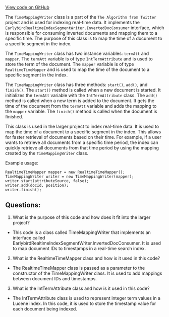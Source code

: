 [View code on GitHub](https://github.com/misbahsy/the-algorithm/src/java/com/twitter/search/earlybird/index/TimeMappingWriter.java)

The `TimeMappingWriter` class is a part of the `The Algorithm from Twitter` project and is used for indexing real-time data. It implements the `EarlybirdRealtimeIndexSegmentWriter.InvertedDocConsumer` interface, which is responsible for consuming inverted documents and mapping them to a specific time. The purpose of this class is to map the time of a document to a specific segment in the index.

The `TimeMappingWriter` class has two instance variables: `termAtt` and `mapper`. The `termAtt` variable is of type `IntTermAttribute` and is used to store the term of the document. The `mapper` variable is of type `RealtimeTimeMapper` and is used to map the time of the document to a specific segment in the index.

The `TimeMappingWriter` class has three methods: `start()`, `add()`, and `finish()`. The `start()` method is called when a new document is started. It initializes the `termAtt` variable with the `IntTermAttribute` class. The `add()` method is called when a new term is added to the document. It gets the time of the document from the `termAtt` variable and adds the mapping to the `mapper` variable. The `finish()` method is called when the document is finished.

This class is used in the larger project to index real-time data. It is used to map the time of a document to a specific segment in the index. This allows for faster retrieval of documents based on their time. For example, if a user wants to retrieve all documents from a specific time period, the index can quickly retrieve all documents from that time period by using the mapping created by the `TimeMappingWriter` class.

Example usage:

```
RealtimeTimeMapper mapper = new RealtimeTimeMapper();
TimeMappingWriter writer = new TimeMappingWriter(mapper);
writer.start(attributeSource, false);
writer.add(docId, position);
writer.finish();
```
## Questions: 
 1. What is the purpose of this code and how does it fit into the larger project?
- This code is a class called TimeMappingWriter that implements an interface called EarlybirdRealtimeIndexSegmentWriter.InvertedDocConsumer. It is used to map document IDs to timestamps in a real-time search index.

2. What is the RealtimeTimeMapper class and how is it used in this code?
- The RealtimeTimeMapper class is passed as a parameter to the constructor of the TimeMappingWriter class. It is used to add mappings between document IDs and timestamps.

3. What is the IntTermAttribute class and how is it used in this code?
- The IntTermAttribute class is used to represent integer term values in a Lucene index. In this code, it is used to store the timestamp value for each document being indexed.